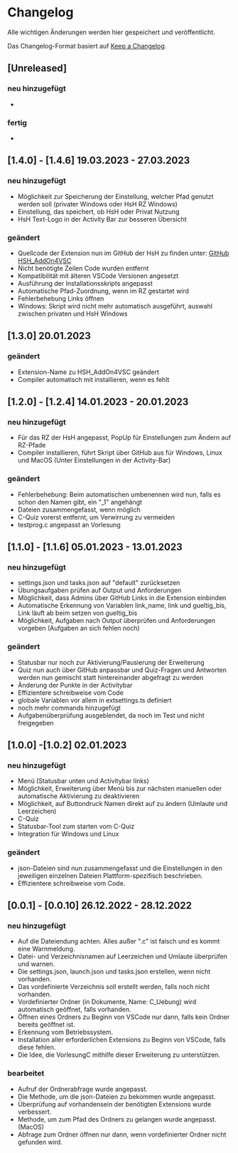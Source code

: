 # Changelog

Alle wichtigen Änderungen werden hier gespeichert und veröffentlicht.

Das Changelog-Format basiert auf [Keep a Changelog](https://keepachangelog.com/en/1.0.0/).

## [Unreleased]

### neu hinzugefügt 

- 

### fertig

- 

## [1.4.0] - [1.4.6] 19.03.2023 - 27.03.2023

### neu hinzugefügt

- Möglichkeit zur Speicherung der Einstellung, welcher Pfad genutzt werden soll (privater Windows oder HsH RZ Windows)
- Einstellung, das speichert, ob HsH oder Privat Nutzung
- HsH Text-Logo in der Activity Bar zur besseren Übersicht

### geändert

- Quellcode der Extension nun im GitHub der HsH zu finden unter: [GitHub HSH_AddOn4VSC](https://github.com/hshf1/HSH_AddOn4VSC)
- Nicht benötigte Zeilen Code wurden entfernt
- Kompatibilität mit älteren VSCode Versionen angesetzt
- Ausführung der Installationsskripts angepasst
- Automatische Pfad-Zuordnung, wenn im RZ gestartet wird
- Fehlerbehebung Links öffnen
- Windows: Skript wird nicht mehr automatisch ausgeführt, auswahl zwischen privaten und HsH Windows

## [1.3.0] 20.01.2023

### geändert

- Extension-Name zu HSH_AddOn4VSC geändert
- Compiler automatisch mit installieren, wenn es fehlt

## [1.2.0] - [1.2.4] 14.01.2023 - 20.01.2023

### neu hinzugefügt

- Für das RZ der HsH angepasst, PopUp für Einstellungen zum Ändern auf RZ-Pfade
- Compiler installieren, führt Skript über GitHub aus für Windows, Linux und MacOS (Unter Einstellungen in der Activity-Bar)

### geändert

- Fehlerbehebung: Beim automatischen umbenennen wird nun, falls es schon den Namen gibt, ein "_1" angehängt
- Dateien zusammengefasst, wenn möglich
- C-Quiz vorerst entfernt, um Verwirrung zu vermeiden
- testprog.c angepasst an Vorlesung

## [1.1.0] - [1.1.6] 05.01.2023 - 13.01.2023

### neu hinzugefügt

- settings.json und tasks.json auf "default" zurücksetzen
- Übungsaufgaben prüfen auf Output und Anforderungen
- Möglichkeit, dass Admins über GitHub Links in die Extension einbinden
- Automatische Erkennung von Variablen link_name, link und gueltig_bis, Link läuft ab beim setzen von gueltig_bis
- Möglichkeit, Aufgaben nach Output überprüfen und Anforderungen vorgeben (Aufgaben an sich fehlen noch)

### geändert

- Statusbar nur noch zur Aktivierung/Pausierung der Erweiterung
- Quiz nun auch über GitHub anpassbar und Quiz-Fragen und Antworten werden nun gemischt statt hintereinander abgefragt zu werden
- Änderung der Punkte in der Activitybar
- Effizientere schreibweise vom Code
- globale Variablen vor allem in extsettings.ts definiert
- noch mehr commands hinzugefügt
- Aufgabenüberprüfung ausgeblendet, da noch im Test und nicht freigegeben

## [1.0.0] -[1.0.2] 02.01.2023

### neu hinzugefügt

- Menü (Statusbar unten und Activitybar links)
- Möglichkeit, Erweiterung über Menü bis zur nächsten manuellen oder automatische Aktivierung zu deaktivieren
- Möglichkeit, auf Buttondruck Namen direkt auf zu ändern (Umlaute und Leerzeichen)
- C-Quiz
- Statusbar-Tool zum starten vom C-Quiz
- Integration für Windows und Linux

### geändert

- json-Dateien sind nun zusammengefasst und die Einstellungen in den jeweiligen einzelnen Dateien Plattform-spezifisch beschrieben.
- Effizientere schreibweise vom Code.

## [0.0.1] - [0.0.10] 26.12.2022 - 28.12.2022

### neu hinzugefügt

- Auf die Dateiendung achten. Alles außer ".c" ist falsch und es kommt eine Warnmeldung.
- Datei- und Verzeichnisnamen auf Leerzeichen und Umlaute überprüfen und warnen.
- Die settings.json, launch.json und tasks.json erstellen, wenn nicht vorhanden.
- Das vordefinierte Verzeichnis soll erstellt werden, falls noch nicht vorhanden.
- Vordefinierter Ordner (in Dokumente, Name: C_Uebung) wird automatisch geöffnet, falls vorhanden.
- Öffnen eines Ordners zu Beginn von VSCode nur dann, falls kein Ordner bereits geöffnet ist.
- Erkennung vom Betriebssystem.
- Installation aller erforderlichen Extensions zu Beginn von VSCode, falls diese fehlen.
- Die Idee, die VorlesungC mithilfe dieser Erweiterung zu unterstützen.

### bearbeitet

- Aufruf der Ordnerabfrage wurde angepasst.
- Die Methode, um die json-Dateien zu bekommen wurde angepasst.
- Überprüfung auf vorhandensein der benötigten Extensions wurde verbessert.
- Methode, um zum Pfad des Ordners zu gelangen wurde angepasst. (MacOS)
- Abfrage zum Ordner öffnen nur dann, wenn vordefinierter Ordner nicht gefunden wird.